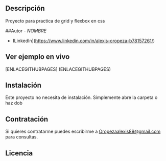 ## Descripción

Proyecto para practica de grid y flexbox en css

##Autor -
*NOMBRE*


* ILinkedIn](https://www.linkedin.com/in/alexis-oropeza-b78157261/)

## Ver ejemplo en vivo
[ENLACEGITHUBPAGES] (ENLACEGITHUBPAGES)

## Instalación
Este proyecto no necesita de instalación. Simplemente abre la carpeta o haz dob

## Contratación

Si quieres contratarme puedes escribirme a Oropezaalexis89@gmail.com para consultas.

## Licencia
